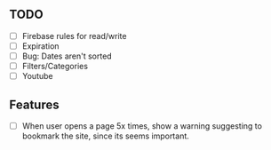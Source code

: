 ## TODO
- [ ] Firebase rules for read/write
- [ ] Expiration
- [ ] Bug: Dates aren't sorted
- [ ] Filters/Categories
 - [ ] Youtube

## Features
- [ ] When user opens a page 5x times, show a warning suggesting to bookmark the site, since its seems important.

